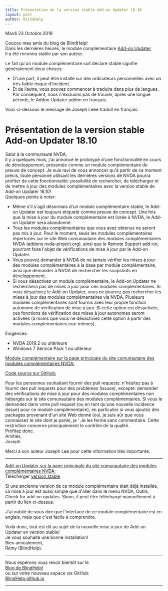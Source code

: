 ```yaml
---
title: Présentation de la version stable Add-on Updater 18.10
layout: post
author: BlindHelp
---
```


<footer>Mardi 23 Octobre 2018</footer>


Coucou mes amis du blog de BlindHelp!               
Dans les dernières heures, le module complémentaire
[Add-on Updater](https://addons.nvda-project.org/addons/addonUpdater.fr.html)                   
Il a été reconnu stable par son auteur.             

Le fait qu'un module complémentaire soit déclaré stable signifie généralement deux choses:

* D'une part, il peut être installé sur des ordinateurs personnelles avec un très faible risque d'incident.               
* Et de l’autre, vous pouvez commencer à traduire dans plus de langues.                
Par conséquent, nous n'excluons pas de trouver, après une longue période, le Addon Updater addon en français.                    

Voici ci-dessous le message de Joseph Leee traduit en français:

# Présentation de la version stable Add-on Updater 18.10 #

Salut à la communauté NVDA,                 
Il y a quelques mois, j'ai annoncé le prototype d'une fonctionnalité en cours de développement, présentée comme un module  complémentaire de preuve de concept. Je suis ravi de vous annoncer qu'à partir de ce moment précis, toute personne utilisant les dernières versions de NVDA pourra profiter de cette fonctionnalité: possibilité de rechercher, de télécharger et de mettre à jour des modules complémentaires avec la version stable de Add-on Updater 18.10!                  
Quelques points à noter:             

* Même s'il s'agit désormais d'un module complémentaire stable, le Add-on Updater est toujours étiqueté comme preuve de concept. Une fois que la mise à jour du module complémentaire est livrée à NVDA, le Add-on Updater sera abandonné.            
* Tous les modules complémentaires que vous avez obtenus ne seront pas mis à jour. Pour le moment, seuls les modules complémentaires répertoriés sur le site Web comunautaire des modules complémentaires NVDA (addons.nvda-project.org), ainsi que le Remote Support add-on, pourront faire l'objet de vérifications de mise à jour par le Add-on Updater.            
* Vous pouvez demander à NVDA de ne jamais vérifier les mises à jour des modules complémentaires à la base par module complémentaire, ainsi que demander à NVDA de rechercher les snapshots en développement.            
* Si vous désactivez un module complémentaire, le Add-on Updater  ne recherchera pas de mises à jour pour ces modules complémentaires. Si vous désactivez le  Add-on Updater, vous ne pourrez pas rechercher les mises à jour des modules complémentaires via NVDA. Plusieurs modules complémentaires sont fournis avec leur propre fonction autonome de vérification de mise à jour. Si cette option est désactivée, ces fonctions de vérification des mises à jour autonomes seront activées (à moins que vous ne désactiviez cette option à partir des modules complementaires eux-mêmes).

Exigences:

* NVDA 2018.2 ou ultérieure          
* Windows 7 Service Pack 1 ou ultérieur             

[Module complémentaire sur la page principale du site comunautaire des modules complémentaires NVDA:](https://addons.nvda-project.org/addons/addonUpdater.fr.html)            

[Code source sur GitHub:](https://github.com/josephsl/addonupdater)                 

Pour les personnes souhaitant fournir des pull requests: n'hésitez pas à fournir des pull requests pour des problèmes (issues), excepté: demander des vérifications de mise à jour pour des modules complémentaires non hébergés sur le site comunautaire des modules complémentaires. Si vous le demandez dans votre pull request (ou en tant qu'une nouvelle incidence (issue) pour ce module complémentaire), en particulier si vous ajoutez des packages provenant d'un site Web donné (oui, je suis sûr que vous connaissez le site dont je parle), je ' Je les ferme sans commentaire. Cette restriction concerne principalement le contrôle de la qualité.         
Profitez donc.    
Amitiés,             
Joseph               
 
Merci à son auteur Joseph Lee pour cette information très importante.           

---

[Add-on Updater sur la page principale du site comunautaire des modules complémentaires NVDA:](https://addons.nvda-project.org/addons/addonUpdater.fr.html)            
Télécharger [version stable](https://addons.nvda-project.org/files/get.php?file=nvda3208)               

Si une ancienne version de ce module complémentaire était déjà installée, sa mise à jour est aussi simple que d'aller dans le menu NVDA, Outils, Check for add-on updates. Sinon, il peut être téléchargé manuellement à partir du lien ci-dessus.

J'ai oublié de vous dire que l'interface de ce module complémentaire  est en anglais, mais que c'est facile à comprendre.             
 
Voilà donc,  tout est dit au sujet de la nouvelle mise à jour de Add-on Updater en version stable!                
Je vous souhaite une bonne installation!         
Bien amicalement,              
Rémy (BlindHelp).

---

Nous espérons vous revoir bientôt sur le      
[Blog de BlindHelp!](http://blindhelp.blogspot.fr/)                    
ou sur  votre nouveau espace via GitHub:                     
[BlindHelp.github.io](https://blindhelp.github.io)                    

---